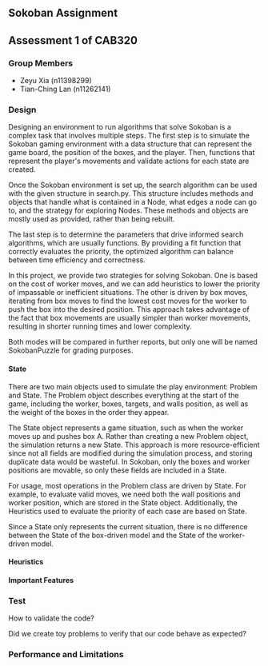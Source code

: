 ## Sokoban Assignment

## Assessment 1 of CAB320

### Group Members

- Zeyu Xia (n11398299)
- Tian-Ching Lan (n11262141)

### Design

Designing an environment to run algorithms that solve Sokoban is a complex task that involves multiple steps. The first step is to simulate the Sokoban gaming environment with a data structure that can represent the game board, the position of the boxes, and the player. Then, functions that represent the player's movements and validate actions for each state are created.

Once the Sokoban environment is set up, the search algorithm can be used with the given structure in search.py. This structure includes methods and objects that handle what is contained in a Node, what edges a node can go to, and the strategy for exploring Nodes. These methods and objects are mostly used as provided, rather than being rebuilt.

The last step is to determine the parameters that drive informed search algorithms, which are usually functions. By providing a fit function that correctly evaluates the priority, the optimized algorithm can balance between time efficiency and correctness.

In this project, we provide two strategies for solving Sokoban. One is based on the cost of worker moves, and we can add heuristics to lower the priority of impassable or inefficient situations. The other is driven by box moves, iterating from box moves to find the lowest cost moves for the worker to push the box into the desired position. This approach takes advantage of the fact that box movements are usually simpler than worker movements, resulting in shorter running times and lower complexity.

Both modes will be compared in further reports, but only one will be named SokobanPuzzle for grading purposes.


#### State
There are two main objects used to simulate the play environment: Problem and State. The Problem object describes everything at the start of the game, including the worker, boxes, targets, and walls position, as well as the weight of the boxes in the order they appear.

The State object represents a game situation, such as when the worker moves up and pushes box A. Rather than creating a new Problem object, the simulation returns a new State. This approach is more resource-efficient since not all fields are modified during the simulation process, and storing duplicate data would be wasteful. In Sokoban, only the boxes and worker positions are movable, so only these fields are included in a State.

For usage, most operations in the Problem class are driven by State. For example, to evaluate valid moves, we need both the wall positions and worker position, which are stored in the State object. Additionally, the Heuristics used to evaluate the priority of each case are based on State.

Since a State only represents the current situation, there is no difference between the State of the box-driven model and the State of the worker-driven model.

#### Heuristics


#### Important Features

### Test

How to validate the code?

Did we create toy problems to verify that our code behave as expected?

### Performance and Limitations

